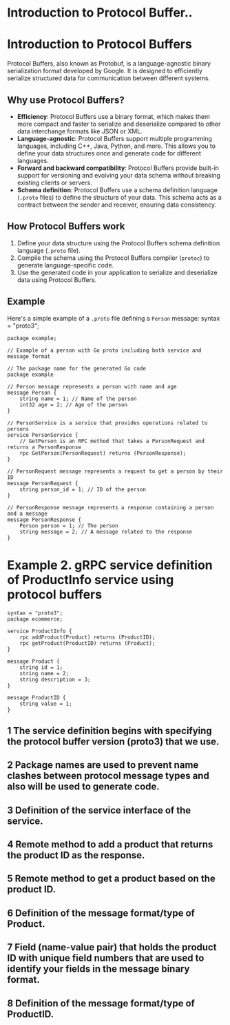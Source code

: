 # Introduction to Protocol Buffer..
# Introduction to Protocol Buffers

Protocol Buffers, also known as Protobuf, is a language-agnostic binary serialization format developed by Google. It is designed to efficiently serialize structured data for communication between different systems.

## Why use Protocol Buffers?

- **Efficiency**: Protocol Buffers use a binary format, which makes them more compact and faster to serialize and deserialize compared to other data interchange formats like JSON or XML.
- **Language-agnostic**: Protocol Buffers support multiple programming languages, including C++, Java, Python, and more. This allows you to define your data structures once and generate code for different languages.
- **Forward and backward compatibility**: Protocol Buffers provide built-in support for versioning and evolving your data schema without breaking existing clients or servers.
- **Schema definition**: Protocol Buffers use a schema definition language (`.proto` files) to define the structure of your data. This schema acts as a contract between the sender and receiver, ensuring data consistency.

## How Protocol Buffers work

1. Define your data structure using the Protocol Buffers schema definition language (`.proto` file).
2. Compile the schema using the Protocol Buffers compiler (`protoc`) to generate language-specific code.
3. Use the generated code in your application to serialize and deserialize data using Protocol Buffers.

## Example

Here's a simple example of a `.proto` file defining a `Person` message:
syntax = "proto3";

```
package example;

// Example of a person with Go proto including both service and message format

// The package name for the generated Go code
package example

// Person message represents a person with name and age
message Person {
    string name = 1; // Name of the person
    int32 age = 2; // Age of the person
}

// PersonService is a service that provides operations related to persons
service PersonService {
    // GetPerson is an RPC method that takes a PersonRequest and returns a PersonResponse
    rpc GetPerson(PersonRequest) returns (PersonResponse);
}

// PersonRequest message represents a request to get a person by their ID
message PersonRequest {
    string person_id = 1; // ID of the person
}

// PersonResponse message represents a response containing a person and a message
message PersonResponse {
    Person person = 1; // The person
    string message = 2; // A message related to the response
}
```

# Example 2. gRPC service definition of ProductInfo service using protocol buffers
```
syntax = "proto3"; 
package ecommerce; 

service ProductInfo { 
    rpc addProduct(Product) returns (ProductID); 
    rpc getProduct(ProductID) returns (Product); 
}

message Product { 
    string id = 1; 
    string name = 2;
    string description = 3;
}

message ProductID { 
    string value = 1;
}
```

## 1 The service definition begins with specifying the protocol buffer version (proto3) that we use.

## 2 Package names are used to prevent name clashes between protocol message types and also will be used to generate code.

## 3 Definition of the service interface of the service.

## 4 Remote method to add a product that returns the product ID as the response.

## 5 Remote method to get a product based on the product ID.

## 6 Definition of the message format/type of Product.

## 7 Field (name-value pair) that holds the product ID with unique field numbers that are used to identify your fields in the message binary format.

## 8 Definition of the message format/type of ProductID.
